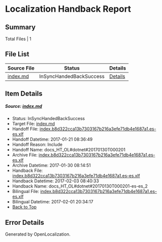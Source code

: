 # <a name='report-top'></a> Localization Handback Report

## Summary
 Total Files | 1

## File List
 Source File | Status | Details 
 ----------- | ------ | ------- 
 [index.md](https://github.com/dotnet/docs/blob/2ad428dcda9ef213a8487c35a48b33929259abba/index.md) | InSyncHandedBackSuccess | [Details](#44b21665593717023aef7a85fe88a60d075193277446)

## Item Details
##### <a name='44b21665593717023aef7a85fe88a60d075193277446'></a> Source: [index.md](https://github.com/dotnet/docs/blob/2ad428dcda9ef213a8487c35a48b33929259abba/index.md)
* Status: InSyncHandedBackSuccess
* Target File: [index.md](https://github.com/dotnet/docs.es-es/blob/458e4ee0cacf21ea2723f8e71f82eb0e2a1ff975/index.md)
* Handoff File: [index.b8d322cca13b7303167b216a3efe71db4e1687a1.es-es.xlf](https://github.com/dotnet/docs.handoff/blob/b9bdb4e6c31b52f5fbcec2c299716cb344b0b194/ol-handoff/dotnet/docs.es-es/master/dotnet-core/index.b8d322cca13b7303167b216a3efe71db4e1687a1.es-es.xlf)
* Handoff Datetime: 2017-01-21 08:36:49
* Handoff Reason: Include
* Handoff Name: docs_HT_OL#dotnet#20170130T000201
* Archive File: [index.b8d322cca13b7303167b216a3efe71db4e1687a1.es-es.xlf](https://github.com/dotnet/docs.handoff/blob/e0f44ded90317373829d7259bc77093b1292267b/ol-archive/dotnet/docs.es-es/master/dotnet-core/index.b8d322cca13b7303167b216a3efe71db4e1687a1.es-es.xlf)
* Archive Datetime: 2017-01-30 08:14:51
* Handback File: [index.b8d322cca13b7303167b216a3efe71db4e1687a1.es-es.xlf](https://github.com/dotnet/docs.handback/blob/60f4db4e4b26f62e4179010b6683ca62ec6a0fbe/ol-handback/dotnet/docs.es-es/master/dotnet-core/index.b8d322cca13b7303167b216a3efe71db4e1687a1.es-es.xlf)
* Handback Datetime: 2017-02-03 08:40:33
* Handback Name: docs_HT_OL#dotnet#20170130T000201-es-es_2
* Bilingual File: [index.b8d322cca13b7303167b216a3efe71db4e1687a1.es-es.xlf](https://github.com/dotnet/docs.handback/blob/7c58614f4d27c35f4123d6e3352abaa66515cfcc/ol-handback/dotnet/docs.es-es/master/dotnet-core/index.b8d322cca13b7303167b216a3efe71db4e1687a1.es-es.xlf)
* Bilingual Datetime: 2017-02-01 20:34:17
* [Back to Top](#report-top)


## Error Details

Generated by OpenLocalization.
